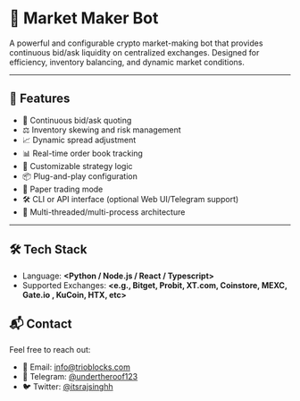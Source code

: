 # 🤖 Market Maker Bot

A powerful and configurable crypto market-making bot that provides continuous bid/ask liquidity on centralized exchanges. Designed for efficiency, inventory balancing, and dynamic market conditions.

---

## 🚀 Features

- 🔁 Continuous bid/ask quoting
- ⚖️ Inventory skewing and risk management
- 📈 Dynamic spread adjustment
- 📊 Real-time order book tracking
- 🧠 Customizable strategy logic
- 📦 Plug-and-play configuration
- 🧪 Paper trading mode
- 🛠️ CLI or API interface (optional Web UI/Telegram support)
- 🧵 Multi-threaded/multi-process architecture

---

## 🛠️ Tech Stack

- Language: **<Python / Node.js / React / Typescript>**
- Supported Exchanges: **<e.g., Bitget, Probit, XT.com, Coinstore, MEXC, Gate.io
, KuCoin, HTX, etc>**

## 📬 Contact

Feel free to reach out:

- 📧 Email: [info@trioblocks.com](mailto:info@trioblocks.com)
- 💬 Telegram: [@undertheroof123](https://t.me/undertheroof123)
- 🐦 Twitter: [@itsrajsinghh](https://x.com/itsrajsinghh)
